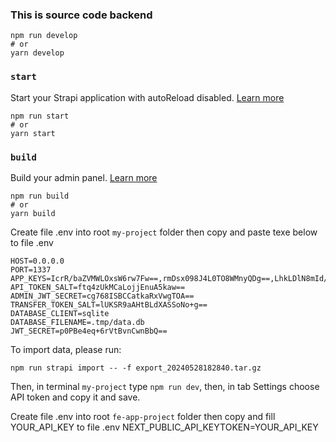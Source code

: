 ### This is source code backend

```
npm run develop
# or
yarn develop
```

### `start`

Start your Strapi application with autoReload disabled. [Learn more](https://docs.strapi.io/dev-docs/cli#strapi-start)

```
npm run start
# or
yarn start
```

### `build`

Build your admin panel. [Learn more](https://docs.strapi.io/dev-docs/cli#strapi-build)

```
npm run build
# or
yarn build
```

Create file .env into root `my-project` folder then copy and paste texe below to file .env

```
HOST=0.0.0.0
PORT=1337
APP_KEYS=IcrR/baZVMWLOxsW6rw7Fw==,rmDsx098J4L0TO8WMnyQDg==,LhkLDlN8mId/c0NSzS5Mvw==,FNJtDalaoZYyIm7/I4MKoQ==
API_TOKEN_SALT=ftq4zUkMCaLojjEnuA5kaw==
ADMIN_JWT_SECRET=cg768ISBCCatkaRxVwgTOA==
TRANSFER_TOKEN_SALT=lUKSR9aAHtBLdXASSoNo+g==
DATABASE_CLIENT=sqlite
DATABASE_FILENAME=.tmp/data.db
JWT_SECRET=p0PBe4eq+6rVtBvnCwnBbQ==
```

To import data, please run:

```
npm run strapi import -- -f export_20240528182840.tar.gz
```

Then, in terminal `my-project` type `npm run dev`, then, in tab Settings choose API token and copy it and save.

Create file .env into root `fe-app-project` folder then copy and fill YOUR_API_KEY to file .env
NEXT_PUBLIC_API_KEYTOKEN=YOUR_API_KEY
